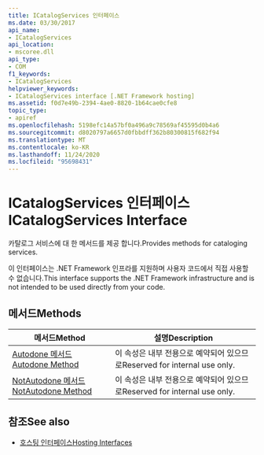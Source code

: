 ```yaml
---
title: ICatalogServices 인터페이스
ms.date: 03/30/2017
api_name:
- ICatalogServices
api_location:
- mscoree.dll
api_type:
- COM
f1_keywords:
- ICatalogServices
helpviewer_keywords:
- ICatalogServices interface [.NET Framework hosting]
ms.assetid: f0d7e49b-2394-4ae0-8820-1b64cae0cfe8
topic_type:
- apiref
ms.openlocfilehash: 5198efc14a57bf0a496a9c78569af45595d0b4a6
ms.sourcegitcommit: d8020797a6657d0fbbdff362b80300815f682f94
ms.translationtype: MT
ms.contentlocale: ko-KR
ms.lasthandoff: 11/24/2020
ms.locfileid: "95698431"
---
```

# <a name="icatalogservices-interface"></a><span data-ttu-id="09769-102">ICatalogServices 인터페이스</span><span class="sxs-lookup"><span data-stu-id="09769-102">ICatalogServices Interface</span></span>

<span data-ttu-id="09769-103">카탈로그 서비스에 대 한 메서드를 제공 합니다.</span><span class="sxs-lookup"><span data-stu-id="09769-103">Provides methods for cataloging services.</span></span>  
  
 <span data-ttu-id="09769-104">이 인터페이스는 .NET Framework 인프라를 지원하며 사용자 코드에서 직접 사용할 수 없습니다.</span><span class="sxs-lookup"><span data-stu-id="09769-104">This interface supports the .NET Framework infrastructure and is not intended to be used directly from your code.</span></span>  
  
## <a name="methods"></a><span data-ttu-id="09769-105">메서드</span><span class="sxs-lookup"><span data-stu-id="09769-105">Methods</span></span>  
  
|<span data-ttu-id="09769-106">메서드</span><span class="sxs-lookup"><span data-stu-id="09769-106">Method</span></span>|<span data-ttu-id="09769-107">설명</span><span class="sxs-lookup"><span data-stu-id="09769-107">Description</span></span>|  
|------------|-----------------|  
|[<span data-ttu-id="09769-108">Autodone 메서드</span><span class="sxs-lookup"><span data-stu-id="09769-108">Autodone Method</span></span>](icatalogservices-autodone-method.md)|<span data-ttu-id="09769-109">이 속성은 내부 전용으로 예약되어 있으므로</span><span class="sxs-lookup"><span data-stu-id="09769-109">Reserved for internal use only.</span></span>|  
|[<span data-ttu-id="09769-110">NotAutodone 메서드</span><span class="sxs-lookup"><span data-stu-id="09769-110">NotAutodone Method</span></span>](icatalogservices-notautodone-method.md)|<span data-ttu-id="09769-111">이 속성은 내부 전용으로 예약되어 있으므로</span><span class="sxs-lookup"><span data-stu-id="09769-111">Reserved for internal use only.</span></span>|  
  
## <a name="see-also"></a><span data-ttu-id="09769-112">참조</span><span class="sxs-lookup"><span data-stu-id="09769-112">See also</span></span>

- [<span data-ttu-id="09769-113">호스팅 인터페이스</span><span class="sxs-lookup"><span data-stu-id="09769-113">Hosting Interfaces</span></span>](hosting-interfaces.md)
